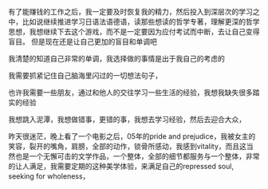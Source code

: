 有了能赚钱的工作之后，我一定要及时恢复我的精力，然后投入到深层次的学习之中，比如说继续推进学习日语法语德语，读那些想读的哲学专著，理解更深的哲学思想，我想继续下去这个游戏，而不是一定要因为应付考试而中断，去让自己变得盲目。
但是现在还是让自己更加的盲目和单调吧

我清楚的知道自己非常的单调，我选择做的事情是出于我自己的考虑的

我需要抓紧记住自己脑海里闪过的一切想法句子，

也许我需要一些朋友，通过和他人的交往学习一些生活的经验，我想我缺失很多踏实的经验

我想跳入泥潭，我想做错事，更错的事，我想去学习经验，然后去迎合大众，	

昨天很迷茫，晚上看了一个电影之后，05年的pride and prejudice，我被女主的笑容，裂开的嘴角，肩膀，全部的动作，锁骨所感动，我感到vitality，而且这当然也是一个无懈可击的文学作品，一个整体，全部的细节都服务与一个整体，非常的让人满足，我需要定期的这种美学体验，来满足自己的repressed soul, seeking for wholeness，